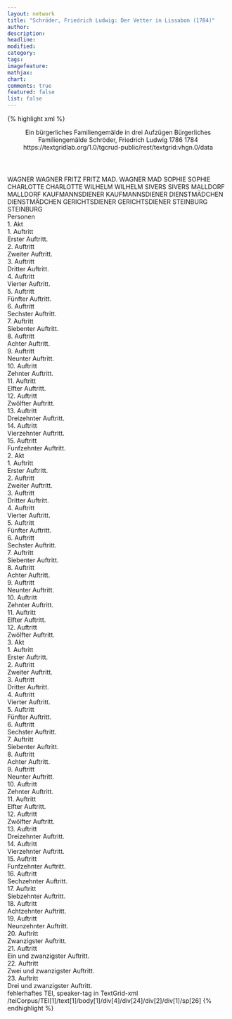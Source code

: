 ```yaml
---
layout: network
title: "Schröder, Friedrich Ludwig: Der Vetter in Lissabon (1784)"
author:
description:
headline:
modified:
category:
tags:
imagefeature: 
mathjax: 
chart: 
comments: true
featured: false
list: false
---
```

{% highlight xml %}
<?xml-model href="https://raw.githubusercontent.com/DLiNa/project/master/rules/lina.rnc"?><?xml-model href="https://raw.githubusercontent.com/DLiNa/project/master/rules/lina.sch"?>
<play xmlns="http://lina.digital">
  <header>
    <title>Der Vetter in Lissabon</title>
    <subtitle>Ein bürgerliches Familiengemälde in drei Aufzügen</subtitle>
    <genretitle>Bürgerliches Familiengemälde</genretitle>
    <author>Schröder, Friedrich Ludwig</author>
    <date type="print">1786</date>
    <date type="premiere">1784</date>
    <date type="written"/>
    <source>https://textgridlab.org/1.0/tgcrud-public/rest/textgrid:vhgn.0/data</source>
  </header>
  <personae>
    <character>
      <name>WAGNER</name>
      <alias xml:id="wagner">
        <name>WAGNER</name>
      </alias>
    </character>
    <character>
      <name>FRITZ</name>
      <alias xml:id="fritz">
        <name>FRITZ</name>
      </alias>
    </character>
    <character>
      <name>MAD. WAGNER</name>
      <alias xml:id="mad">
        <name>MAD</name>
      </alias>
    </character>
    <character>
      <name>SOPHIE</name>
      <alias xml:id="sophie">
        <name>SOPHIE</name>
      </alias>
    </character>
    <character>
      <name>CHARLOTTE</name>
      <alias xml:id="charlotte">
        <name>CHARLOTTE</name>
      </alias>
    </character>
    <character>
      <name>WILHELM</name>
      <alias xml:id="wilhelm">
        <name>WILHELM</name>
      </alias>
    </character>
    <character>
      <name>SIVERS</name>
      <alias xml:id="sivers">
        <name>SIVERS</name>
      </alias>
    </character>
    <character>
      <name>MALLDORF</name>
      <alias xml:id="malldorf">
        <name>MALLDORF</name>
      </alias>
    </character>
    <character>
      <name>KAUFMANNSDIENER</name>
      <alias xml:id="kaufmannsdiener">
        <name>KAUFMANNSDIENER</name>
      </alias>
    </character>
    <character>
      <name>DIENSTMÄDCHEN</name>
      <alias xml:id="dienstmädchen">
        <name>DIENSTMÄDCHEN</name>
      </alias>
    </character>
    <character>
      <name>GERICHTSDIENER</name>
      <alias xml:id="gerichtsdiener">
        <name>GERICHTSDIENER</name>
      </alias>
    </character>
    <character>
      <name>STEINBURG</name>
      <alias xml:id="steinburg">
        <name>STEINBURG</name>
      </alias>
    </character>
  </personae>
  <text>
    <div>
      <head>Personen</head>
    </div>
    <div>
      <head>1. Akt</head>
      <div>
        <head>1. Auftritt</head>
        <div>
          <head>Erster Auftritt.</head>
          <sp who="#wagner">
            <amount n="1" unit="speech_acts"/>
            <amount n="114" unit="words"/>
            <amount n="602" unit="chars"/>
          </sp>
        </div>
      </div>
      <div>
        <head>2. Auftritt</head>
        <div>
          <head>Zweiter Auftritt.</head>
          <sp who="#fritz">
            <amount n="5" unit="speech_acts"/>
            <amount n="129" unit="words"/>
            <amount n="4" unit="lines"/>
            <amount n="728" unit="chars"/>
          </sp>
          <sp who="#wagner">
            <amount n="5" unit="speech_acts"/>
            <amount n="73" unit="words"/>
            <amount n="3" unit="lines"/>
            <amount n="408" unit="chars"/>
          </sp>
        </div>
      </div>
      <div>
        <head>3. Auftritt</head>
        <div>
          <head>Dritter Auftritt.</head>
          <sp who="#mad">
            <amount n="3" unit="speech_acts"/>
            <amount n="55" unit="words"/>
            <amount n="1" unit="lines"/>
            <amount n="324" unit="chars"/>
          </sp>
          <sp who="#wagner">
            <amount n="2" unit="speech_acts"/>
            <amount n="11" unit="words"/>
            <amount n="2" unit="lines"/>
            <amount n="51" unit="chars"/>
          </sp>
          <sp who="#fritz">
            <amount n="1" unit="speech_acts"/>
            <amount n="8" unit="words"/>
            <amount n="1" unit="lines"/>
            <amount n="28" unit="chars"/>
          </sp>
        </div>
      </div>
      <div>
        <head>4. Auftritt</head>
        <div>
          <head>Vierter Auftritt.</head>
          <sp who="#mad">
            <amount n="3" unit="speech_acts"/>
            <amount n="71" unit="words"/>
            <amount n="1" unit="lines"/>
            <amount n="415" unit="chars"/>
          </sp>
          <sp who="#sophie">
            <amount n="2" unit="speech_acts"/>
            <amount n="9" unit="words"/>
            <amount n="2" unit="lines"/>
            <amount n="41" unit="chars"/>
          </sp>
          <sp who="#fritz">
            <amount n="2" unit="speech_acts"/>
            <amount n="17" unit="words"/>
            <amount n="2" unit="lines"/>
            <amount n="92" unit="chars"/>
          </sp>
        </div>
      </div>
      <div>
        <head>5. Auftritt</head>
        <div>
          <head>Fünfter Auftritt.</head>
          <sp who="#mad">
            <amount n="30" unit="speech_acts"/>
            <amount n="668" unit="words"/>
            <amount n="13" unit="lines"/>
            <amount n="3711" unit="chars"/>
          </sp>
          <sp who="#wagner">
            <amount n="29" unit="speech_acts"/>
            <amount n="346" unit="words"/>
            <amount n="24" unit="lines"/>
            <amount n="1852" unit="chars"/>
          </sp>
        </div>
      </div>
      <div>
        <head>6. Auftritt</head>
        <div>
          <head>Sechster Auftritt.</head>
          <sp who="#charlotte">
            <amount n="9" unit="speech_acts"/>
            <amount n="87" unit="words"/>
            <amount n="9" unit="lines"/>
            <amount n="481" unit="chars"/>
          </sp>
          <sp who="#wagner">
            <amount n="1" unit="speech_acts"/>
            <amount n="3" unit="words"/>
            <amount n="1" unit="lines"/>
            <amount n="16" unit="chars"/>
          </sp>
          <sp who="#mad">
            <amount n="7" unit="speech_acts"/>
            <amount n="83" unit="words"/>
            <amount n="5" unit="lines"/>
            <amount n="506" unit="chars"/>
          </sp>
        </div>
      </div>
      <div>
        <head>7. Auftritt</head>
        <div>
          <head>Siebenter Auftritt.</head>
          <sp who="#wilhelm">
            <amount n="11" unit="speech_acts"/>
            <amount n="88" unit="words"/>
            <amount n="10" unit="lines"/>
            <amount n="504" unit="chars"/>
          </sp>
          <sp who="#mad">
            <amount n="8" unit="speech_acts"/>
            <amount n="97" unit="words"/>
            <amount n="7" unit="lines"/>
            <amount n="534" unit="chars"/>
          </sp>
          <sp who="#charlotte">
            <amount n="4" unit="speech_acts"/>
            <amount n="35" unit="words"/>
            <amount n="4" unit="lines"/>
            <amount n="162" unit="chars"/>
          </sp>
          <sp who="#wagner">
            <amount n="4" unit="speech_acts"/>
            <amount n="30" unit="words"/>
            <amount n="4" unit="lines"/>
            <amount n="162" unit="chars"/>
          </sp>
        </div>
      </div>
      <div>
        <head>8. Auftritt</head>
        <div>
          <head>Achter Auftritt.</head>
          <sp who="#sivers">
            <amount n="12" unit="speech_acts"/>
            <amount n="351" unit="words"/>
            <amount n="4" unit="lines"/>
            <amount n="2104" unit="chars"/>
          </sp>
          <sp who="#wagner">
            <amount n="6" unit="speech_acts"/>
            <amount n="40" unit="words"/>
            <amount n="5" unit="lines"/>
            <amount n="217" unit="chars"/>
          </sp>
          <sp who="#mad">
            <amount n="7" unit="speech_acts"/>
            <amount n="107" unit="words"/>
            <amount n="3" unit="lines"/>
            <amount n="588" unit="chars"/>
          </sp>
          <sp who="#charlotte">
            <amount n="3" unit="speech_acts"/>
            <amount n="13" unit="words"/>
            <amount n="3" unit="lines"/>
            <amount n="57" unit="chars"/>
          </sp>
          <sp who="#wilhelm">
            <amount n="2" unit="speech_acts"/>
            <amount n="11" unit="words"/>
            <amount n="2" unit="lines"/>
            <amount n="57" unit="chars"/>
          </sp>
        </div>
      </div>
      <div>
        <head>9. Auftritt</head>
        <div>
          <head>Neunter Auftritt.</head>
          <sp who="#mad">
            <amount n="5" unit="speech_acts"/>
            <amount n="77" unit="words"/>
            <amount n="4" unit="lines"/>
            <amount n="444" unit="chars"/>
          </sp>
          <sp who="#wilhelm">
            <amount n="6" unit="speech_acts"/>
            <amount n="85" unit="words"/>
            <amount n="4" unit="lines"/>
            <amount n="451" unit="chars"/>
          </sp>
          <sp who="#charlotte">
            <amount n="2" unit="speech_acts"/>
            <amount n="20" unit="words"/>
            <amount n="2" unit="lines"/>
            <amount n="103" unit="chars"/>
          </sp>
          <sp who="#sophie">
            <amount n="8" unit="speech_acts"/>
            <amount n="84" unit="words"/>
            <amount n="5" unit="lines"/>
            <amount n="447" unit="chars"/>
          </sp>
          <sp who="#wagner">
            <amount n="3" unit="speech_acts"/>
            <amount n="10" unit="words"/>
            <amount n="3" unit="lines"/>
            <amount n="59" unit="chars"/>
          </sp>
          <sp who="#sivers">
            <amount n="6" unit="speech_acts"/>
            <amount n="84" unit="words"/>
            <amount n="4" unit="lines"/>
            <amount n="464" unit="chars"/>
          </sp>
        </div>
      </div>
      <div>
        <head>10. Auftritt</head>
        <div>
          <head>Zehnter Auftritt.</head>
          <sp who="#sivers">
            <amount n="3" unit="speech_acts"/>
            <amount n="20" unit="words"/>
            <amount n="3" unit="lines"/>
            <amount n="118" unit="chars"/>
          </sp>
          <sp who="#wagner">
            <amount n="2" unit="speech_acts"/>
            <amount n="10" unit="words"/>
            <amount n="2" unit="lines"/>
            <amount n="50" unit="chars"/>
          </sp>
        </div>
      </div>
      <div>
        <head>11. Auftritt</head>
        <div>
          <head>Elfter Auftritt.</head>
          <sp who="#wilhelm">
            <amount n="1" unit="speech_acts"/>
            <amount n="34" unit="words"/>
            <amount n="172" unit="chars"/>
          </sp>
        </div>
      </div>
      <div>
        <head>12. Auftritt</head>
        <div>
          <head>Zwölfter Auftritt.</head>
          <sp who="#mad">
            <amount n="13" unit="speech_acts"/>
            <amount n="197" unit="words"/>
            <amount n="10" unit="lines"/>
            <amount n="1083" unit="chars"/>
          </sp>
          <sp who="#sivers">
            <amount n="7" unit="speech_acts"/>
            <amount n="54" unit="words"/>
            <amount n="7" unit="lines"/>
            <amount n="278" unit="chars"/>
          </sp>
          <sp who="#charlotte">
            <amount n="4" unit="speech_acts"/>
            <amount n="36" unit="words"/>
            <amount n="3" unit="lines"/>
            <amount n="215" unit="chars"/>
          </sp>
          <sp who="#sophie">
            <amount n="1" unit="speech_acts"/>
            <amount n="5" unit="words"/>
            <amount n="1" unit="lines"/>
            <amount n="28" unit="chars"/>
          </sp>
          <sp who="#wilhelm">
            <amount n="2" unit="speech_acts"/>
            <amount n="42" unit="words"/>
            <amount n="1" unit="lines"/>
            <amount n="221" unit="chars"/>
          </sp>
          <sp who="#wagner">
            <amount n="1" unit="speech_acts"/>
            <amount n="4" unit="words"/>
            <amount n="1" unit="lines"/>
            <amount n="14" unit="chars"/>
          </sp>
        </div>
      </div>
      <div>
        <head>13. Auftritt</head>
        <div>
          <head>Dreizehnter Auftritt.</head>
          <sp who="#sivers">
            <amount n="18" unit="speech_acts"/>
            <amount n="567" unit="words"/>
            <amount n="13" unit="lines"/>
            <amount n="3053" unit="chars"/>
          </sp>
          <sp who="#wagner">
            <amount n="17" unit="speech_acts"/>
            <amount n="263" unit="words"/>
            <amount n="13" unit="lines"/>
            <amount n="1449" unit="chars"/>
          </sp>
          <sp who="#mad">
            <amount n="1" unit="speech_acts"/>
            <amount n="7" unit="words"/>
            <amount n="1" unit="lines"/>
            <amount n="33" unit="chars"/>
          </sp>
        </div>
      </div>
      <div>
        <head>14. Auftritt</head>
        <div>
          <head>Vierzehnter Auftritt.</head>
          <sp who="#mad">
            <amount n="3" unit="speech_acts"/>
            <amount n="59" unit="words"/>
            <amount n="1" unit="lines"/>
            <amount n="336" unit="chars"/>
          </sp>
          <sp who="#sivers">
            <amount n="3" unit="speech_acts"/>
            <amount n="23" unit="words"/>
            <amount n="3" unit="lines"/>
            <amount n="123" unit="chars"/>
          </sp>
        </div>
      </div>
      <div>
        <head>15. Auftritt</head>
        <div>
          <head>Funfzehnter Auftritt.</head>
          <sp who="#mad">
            <amount n="10" unit="speech_acts"/>
            <amount n="313" unit="words"/>
            <amount n="5" unit="lines"/>
            <amount n="1707" unit="chars"/>
          </sp>
          <sp who="#wagner">
            <amount n="9" unit="speech_acts"/>
            <amount n="96" unit="words"/>
            <amount n="7" unit="lines"/>
            <amount n="512" unit="chars"/>
          </sp>
        </div>
      </div>
    </div>
    <div>
      <head>2. Akt</head>
      <div>
        <head>1. Auftritt</head>
        <div>
          <head>Erster Auftritt.</head>
          <sp who="#wilhelm">
            <amount n="11" unit="speech_acts"/>
            <amount n="304" unit="words"/>
            <amount n="4" unit="lines"/>
            <amount n="1700" unit="chars"/>
          </sp>
          <sp who="#charlotte">
            <amount n="10" unit="speech_acts"/>
            <amount n="162" unit="words"/>
            <amount n="8" unit="lines"/>
            <amount n="855" unit="chars"/>
          </sp>
        </div>
      </div>
      <div>
        <head>2. Auftritt</head>
        <div>
          <head>Zweiter Auftritt.</head>
          <sp who="#charlotte">
            <amount n="1" unit="speech_acts"/>
            <amount n="52" unit="words"/>
            <amount n="301" unit="chars"/>
          </sp>
        </div>
      </div>
      <div>
        <head>3. Auftritt</head>
        <div>
          <head>Dritter Auftritt.</head>
          <sp who="#sophie">
            <amount n="4" unit="speech_acts"/>
            <amount n="49" unit="words"/>
            <amount n="3" unit="lines"/>
            <amount n="269" unit="chars"/>
          </sp>
          <sp who="#charlotte">
            <amount n="4" unit="speech_acts"/>
            <amount n="30" unit="words"/>
            <amount n="4" unit="lines"/>
            <amount n="151" unit="chars"/>
          </sp>
        </div>
      </div>
      <div>
        <head>4. Auftritt</head>
        <div>
          <head>Vierter Auftritt.</head>
          <sp who="#malldorf">
            <amount n="4" unit="speech_acts"/>
            <amount n="38" unit="words"/>
            <amount n="4" unit="lines"/>
            <amount n="218" unit="chars"/>
          </sp>
          <sp who="#charlotte">
            <amount n="3" unit="speech_acts"/>
            <amount n="33" unit="words"/>
            <amount n="3" unit="lines"/>
            <amount n="185" unit="chars"/>
          </sp>
          <sp who="#sophie">
            <amount n="5" unit="speech_acts"/>
            <amount n="16" unit="words"/>
            <amount n="3" unit="lines"/>
            <amount n="76" unit="chars"/>
          </sp>
        </div>
      </div>
      <div>
        <head>5. Auftritt</head>
        <div>
          <head>Fünfter Auftritt.</head>
          <sp who="#charlotte">
            <amount n="23" unit="speech_acts"/>
            <amount n="253" unit="words"/>
            <amount n="19" unit="lines"/>
            <amount n="1426" unit="chars"/>
          </sp>
          <sp who="#malldorf">
            <amount n="23" unit="speech_acts"/>
            <amount n="105" unit="words"/>
            <amount n="23" unit="lines"/>
            <amount n="564" unit="chars"/>
          </sp>
        </div>
      </div>
      <div>
        <head>6. Auftritt</head>
        <div>
          <head>Sechster Auftritt.</head>
          <sp who="#wagner">
            <amount n="4" unit="speech_acts"/>
            <amount n="18" unit="words"/>
            <amount n="4" unit="lines"/>
            <amount n="119" unit="chars"/>
          </sp>
          <sp who="#mad">
            <amount n="5" unit="speech_acts"/>
            <amount n="30" unit="words"/>
            <amount n="5" unit="lines"/>
            <amount n="186" unit="chars"/>
          </sp>
          <sp who="#malldorf">
            <amount n="4" unit="speech_acts"/>
            <amount n="117" unit="words"/>
            <amount n="1" unit="lines"/>
            <amount n="612" unit="chars"/>
          </sp>
          <sp who="#charlotte">
            <amount n="2" unit="speech_acts"/>
            <amount n="26" unit="words"/>
            <amount n="2" unit="lines"/>
            <amount n="143" unit="chars"/>
          </sp>
        </div>
      </div>
      <div>
        <head>7. Auftritt</head>
        <div>
          <head>Siebenter Auftritt.</head>
          <sp who="#mad">
            <amount n="5" unit="speech_acts"/>
            <amount n="79" unit="words"/>
            <amount n="3" unit="lines"/>
            <amount n="471" unit="chars"/>
          </sp>
          <sp who="#malldorf">
            <amount n="5" unit="speech_acts"/>
            <amount n="215" unit="words"/>
            <amount n="1" unit="lines"/>
            <amount n="1208" unit="chars"/>
          </sp>
        </div>
      </div>
      <div>
        <head>8. Auftritt</head>
        <div>
          <head>Achter Auftritt.</head>
          <sp who="#wagner">
            <amount n="3" unit="speech_acts"/>
            <amount n="33" unit="words"/>
            <amount n="3" unit="lines"/>
            <amount n="180" unit="chars"/>
          </sp>
          <sp who="#mad">
            <amount n="3" unit="speech_acts"/>
            <amount n="61" unit="words"/>
            <amount n="2" unit="lines"/>
            <amount n="373" unit="chars"/>
          </sp>
        </div>
      </div>
      <div>
        <head>9. Auftritt</head>
        <div>
          <head>Neunter Auftritt.</head>
          <sp who="#charlotte">
            <amount n="3" unit="speech_acts"/>
            <amount n="29" unit="words"/>
            <amount n="3" unit="lines"/>
            <amount n="178" unit="chars"/>
          </sp>
          <sp who="#wilhelm">
            <amount n="4" unit="speech_acts"/>
            <amount n="128" unit="words"/>
            <amount n="2" unit="lines"/>
            <amount n="672" unit="chars"/>
          </sp>
          <sp who="#mad">
            <amount n="2" unit="speech_acts"/>
            <amount n="59" unit="words"/>
            <amount n="322" unit="chars"/>
          </sp>
          <sp who="#wagner">
            <amount n="2" unit="speech_acts"/>
            <amount n="10" unit="words"/>
            <amount n="2" unit="lines"/>
            <amount n="59" unit="chars"/>
          </sp>
        </div>
      </div>
      <div>
        <head>10. Auftritt</head>
        <div>
          <head>Zehnter Auftritt.</head>
          <sp who="#mad">
            <amount n="2" unit="speech_acts"/>
            <amount n="105" unit="words"/>
            <amount n="589" unit="chars"/>
          </sp>
          <sp who="#wagner">
            <amount n="1" unit="speech_acts"/>
            <amount n="28" unit="words"/>
            <amount n="151" unit="chars"/>
          </sp>
        </div>
      </div>
      <div>
        <head>11. Auftritt</head>
        <div>
          <head>Elfter Auftritt.</head>
          <sp who="#sophie">
            <amount n="6" unit="speech_acts"/>
            <amount n="31" unit="words"/>
            <amount n="5" unit="lines"/>
            <amount n="173" unit="chars"/>
          </sp>
          <sp who="#mad">
            <amount n="6" unit="speech_acts"/>
            <amount n="134" unit="words"/>
            <amount n="5" unit="lines"/>
            <amount n="733" unit="chars"/>
          </sp>
        </div>
      </div>
      <div>
        <head>12. Auftritt</head>
        <div>
          <head>Zwölfter Auftritt.</head>
          <sp who="#wagner">
            <amount n="37" unit="speech_acts"/>
            <amount n="635" unit="words"/>
            <amount n="26" unit="lines"/>
            <amount n="3364" unit="chars"/>
          </sp>
          <sp who="#sophie">
            <amount n="37" unit="speech_acts"/>
            <amount n="452" unit="words"/>
            <amount n="31" unit="lines"/>
            <amount n="2492" unit="chars"/>
          </sp>
        </div>
      </div>
    </div>
    <div>
      <head>3. Akt</head>
      <div>
        <head>1. Auftritt</head>
        <div>
          <head>Erster Auftritt.</head>
          <sp who="#sophie">
            <amount n="1" unit="speech_acts"/>
            <amount n="68" unit="words"/>
            <amount n="346" unit="chars"/>
          </sp>
        </div>
      </div>
      <div>
        <head>2. Auftritt</head>
        <div>
          <head>Zweiter Auftritt.</head>
          <sp who="#sivers">
            <amount n="20" unit="speech_acts"/>
            <amount n="415" unit="words"/>
            <amount n="13" unit="lines"/>
            <amount n="2322" unit="chars"/>
          </sp>
          <sp who="#sophie">
            <amount n="19" unit="speech_acts"/>
            <amount n="256" unit="words"/>
            <amount n="15" unit="lines"/>
            <amount n="1432" unit="chars"/>
          </sp>
        </div>
      </div>
      <div>
        <head>3. Auftritt</head>
        <div>
          <head>Dritter Auftritt.</head>
          <sp who="#sophie">
            <amount n="1" unit="speech_acts"/>
            <amount n="72" unit="words"/>
            <amount n="403" unit="chars"/>
          </sp>
        </div>
      </div>
      <div>
        <head>4. Auftritt</head>
        <div>
          <head>Vierter Auftritt.</head>
          <sp who="#sophie">
            <amount n="11" unit="speech_acts"/>
            <amount n="90" unit="words"/>
            <amount n="10" unit="lines"/>
            <amount n="517" unit="chars"/>
          </sp>
          <sp who="#wagner">
            <amount n="10" unit="speech_acts"/>
            <amount n="119" unit="words"/>
            <amount n="7" unit="lines"/>
            <amount n="624" unit="chars"/>
          </sp>
          <sp who="#fritz">
            <amount n="2" unit="speech_acts"/>
            <amount n="21" unit="words"/>
            <amount n="2" unit="lines"/>
            <amount n="94" unit="chars"/>
          </sp>
        </div>
      </div>
      <div>
        <head>5. Auftritt</head>
        <div>
          <head>Fünfter Auftritt.</head>
          <sp who="#mad">
            <amount n="1" unit="speech_acts"/>
            <amount n="10" unit="words"/>
            <amount n="1" unit="lines"/>
            <amount n="59" unit="chars"/>
          </sp>
          <sp who="#wagner">
            <amount n="1" unit="speech_acts"/>
            <amount n="10" unit="words"/>
            <amount n="1" unit="lines"/>
            <amount n="47" unit="chars"/>
          </sp>
          <sp who="#fritz">
            <amount n="1" unit="speech_acts"/>
            <amount n="11" unit="words"/>
            <amount n="1" unit="lines"/>
            <amount n="59" unit="chars"/>
          </sp>
        </div>
      </div>
      <div>
        <head>6. Auftritt</head>
        <div>
          <head>Sechster Auftritt.</head>
          <sp who="#mad">
            <amount n="6" unit="speech_acts"/>
            <amount n="92" unit="words"/>
            <amount n="4" unit="lines"/>
            <amount n="528" unit="chars"/>
          </sp>
          <sp who="#wagner">
            <amount n="6" unit="speech_acts"/>
            <amount n="69" unit="words"/>
            <amount n="5" unit="lines"/>
            <amount n="380" unit="chars"/>
          </sp>
        </div>
      </div>
      <div>
        <head>7. Auftritt</head>
        <div>
          <head>Siebenter Auftritt.</head>
          <sp who="#kaufmannsdiener">
            <amount n="4" unit="speech_acts"/>
            <amount n="60" unit="words"/>
            <amount n="2" unit="lines"/>
            <amount n="349" unit="chars"/>
          </sp>
          <sp who="#mad">
            <amount n="3" unit="speech_acts"/>
            <amount n="44" unit="words"/>
            <amount n="2" unit="lines"/>
            <amount n="260" unit="chars"/>
          </sp>
        </div>
      </div>
      <div>
        <head>8. Auftritt</head>
        <div>
          <head>Achter Auftritt.</head>
          <sp who="#mad">
            <amount n="5" unit="speech_acts"/>
            <amount n="124" unit="words"/>
            <amount n="4" unit="lines"/>
            <amount n="670" unit="chars"/>
          </sp>
          <sp who="#wagner">
            <amount n="4" unit="speech_acts"/>
            <amount n="21" unit="words"/>
            <amount n="4" unit="lines"/>
            <amount n="120" unit="chars"/>
          </sp>
        </div>
      </div>
      <div>
        <head>9. Auftritt</head>
        <div>
          <head>Neunter Auftritt.</head>
          <sp who="#wagner">
            <amount n="1" unit="speech_acts"/>
            <amount n="16" unit="words"/>
            <amount n="107" unit="chars"/>
          </sp>
        </div>
      </div>
      <div>
        <head>10. Auftritt</head>
        <div>
          <head>Zehnter Auftritt.</head>
          <sp who="#sophie">
            <amount n="5" unit="speech_acts"/>
            <amount n="22" unit="words"/>
            <amount n="3" unit="lines"/>
            <amount n="127" unit="chars"/>
          </sp>
          <sp who="#wagner">
            <amount n="5" unit="speech_acts"/>
            <amount n="75" unit="words"/>
            <amount n="3" unit="lines"/>
            <amount n="368" unit="chars"/>
          </sp>
        </div>
      </div>
      <div>
        <head>11. Auftritt</head>
        <div>
          <head>Elfter Auftritt.</head>
          <sp who="#malldorf">
            <amount n="6" unit="speech_acts"/>
            <amount n="63" unit="words"/>
            <amount n="4" unit="lines"/>
            <amount n="349" unit="chars"/>
          </sp>
          <sp who="#wagner">
            <amount n="6" unit="speech_acts"/>
            <amount n="153" unit="words"/>
            <amount n="2" unit="lines"/>
            <amount n="892" unit="chars"/>
          </sp>
        </div>
      </div>
      <div>
        <head>12. Auftritt</head>
        <div>
          <head>Zwölfter Auftritt.</head>
          <sp who="#malldorf">
            <amount n="1" unit="speech_acts"/>
          </sp>
        </div>
      </div>
      <div>
        <head>13. Auftritt</head>
        <div>
          <head>Dreizehnter Auftritt.</head>
          <sp who="#wagner">
            <amount n="3" unit="speech_acts"/>
            <amount n="32" unit="words"/>
            <amount n="3" unit="lines"/>
            <amount n="190" unit="chars"/>
          </sp>
          <sp who="#fritz">
            <amount n="1" unit="speech_acts"/>
            <amount n="4" unit="words"/>
            <amount n="1" unit="lines"/>
            <amount n="16" unit="chars"/>
          </sp>
          <sp who="#malldorf">
            <amount n="2" unit="speech_acts"/>
            <amount n="117" unit="words"/>
            <amount n="673" unit="chars"/>
          </sp>
        </div>
      </div>
      <div>
        <head>14. Auftritt</head>
        <div>
          <head>Vierzehnter Auftritt.</head>
          <sp who="#wagner">
            <amount n="2" unit="speech_acts"/>
            <amount n="2" unit="words"/>
            <amount n="1" unit="lines"/>
            <amount n="11" unit="chars"/>
          </sp>
          <sp who="#fritz">
            <amount n="1" unit="speech_acts"/>
            <amount n="4" unit="words"/>
            <amount n="1" unit="lines"/>
            <amount n="16" unit="chars"/>
          </sp>
        </div>
      </div>
      <div>
        <head>15. Auftritt</head>
        <div>
          <head>Funfzehnter Auftritt.</head>
          <sp who="#sophie">
            <amount n="3" unit="speech_acts"/>
            <amount n="22" unit="words"/>
            <amount n="3" unit="lines"/>
            <amount n="140" unit="chars"/>
          </sp>
          <sp who="#wagner">
            <amount n="4" unit="speech_acts"/>
            <amount n="51" unit="words"/>
            <amount n="3" unit="lines"/>
            <amount n="235" unit="chars"/>
          </sp>
          <sp who="#fritz">
            <amount n="1" unit="speech_acts"/>
            <amount n="4" unit="words"/>
            <amount n="1" unit="lines"/>
            <amount n="10" unit="chars"/>
          </sp>
        </div>
      </div>
      <div>
        <head>16. Auftritt</head>
        <div>
          <head>Sechzehnter Auftritt.</head>
          <sp who="#mad">
            <amount n="1" unit="speech_acts"/>
            <amount n="50" unit="words"/>
            <amount n="266" unit="chars"/>
          </sp>
          <sp who="#wagner">
            <amount n="1" unit="speech_acts"/>
            <amount n="15" unit="words"/>
            <amount n="1" unit="lines"/>
            <amount n="73" unit="chars"/>
          </sp>
        </div>
      </div>
      <div>
        <head>17. Auftritt</head>
        <div>
          <head>Siebzehnter Auftritt.</head>
          <sp who="#mad">
            <amount n="9" unit="speech_acts"/>
            <amount n="85" unit="words"/>
            <amount n="7" unit="lines"/>
            <amount n="458" unit="chars"/>
          </sp>
          <sp who="#wagner">
            <amount n="8" unit="speech_acts"/>
            <amount n="192" unit="words"/>
            <amount n="4" unit="lines"/>
            <amount n="1026" unit="chars"/>
          </sp>
        </div>
      </div>
      <div>
        <head>18. Auftritt</head>
        <div>
          <head>Achtzehnter Auftritt.</head>
          <sp who="#wagner">
            <amount n="8" unit="speech_acts"/>
            <amount n="147" unit="words"/>
            <amount n="4" unit="lines"/>
            <amount n="812" unit="chars"/>
          </sp>
          <sp who="#sivers">
            <amount n="7" unit="speech_acts"/>
            <amount n="161" unit="words"/>
            <amount n="3" unit="lines"/>
            <amount n="950" unit="chars"/>
          </sp>
        </div>
      </div>
      <div>
        <head>19. Auftritt</head>
        <div>
          <head>Neunzehnter Auftritt.</head>
          <sp who="#sivers">
            <amount n="5" unit="speech_acts"/>
            <amount n="56" unit="words"/>
            <amount n="4" unit="lines"/>
            <amount n="322" unit="chars"/>
          </sp>
          <sp who="#mad">
            <amount n="4" unit="speech_acts"/>
            <amount n="63" unit="words"/>
            <amount n="2" unit="lines"/>
            <amount n="393" unit="chars"/>
          </sp>
        </div>
      </div>
      <div>
        <head>20. Auftritt</head>
        <div>
          <head>Zwanzigster Auftritt.</head>
          <sp who="#wagner">
            <amount n="3" unit="speech_acts"/>
            <amount n="39" unit="words"/>
            <amount n="3" unit="lines"/>
            <amount n="185" unit="chars"/>
          </sp>
          <sp who="#fritz">
            <amount n="1" unit="speech_acts"/>
            <amount n="4" unit="words"/>
            <amount n="1" unit="lines"/>
            <amount n="21" unit="chars"/>
          </sp>
          <sp who="#sivers">
            <amount n="2" unit="speech_acts"/>
            <amount n="24" unit="words"/>
            <amount n="2" unit="lines"/>
            <amount n="135" unit="chars"/>
          </sp>
          <sp who="#mad">
            <amount n="2" unit="speech_acts"/>
            <amount n="15" unit="words"/>
            <amount n="2" unit="lines"/>
            <amount n="92" unit="chars"/>
          </sp>
          <sp who="#sophie">
            <amount n="2" unit="speech_acts"/>
            <amount n="10" unit="words"/>
            <amount n="2" unit="lines"/>
            <amount n="69" unit="chars"/>
          </sp>
        </div>
      </div>
      <div>
        <head>21. Auftritt</head>
        <div>
          <head>Ein und zwanzigster Auftritt.</head>
          <sp who="#dienstmädchen">
            <amount n="1" unit="speech_acts"/>
            <amount n="17" unit="words"/>
            <amount n="1" unit="lines"/>
            <amount n="86" unit="chars"/>
          </sp>
          <sp who="#mad">
            <amount n="7" unit="speech_acts"/>
            <amount n="152" unit="words"/>
            <amount n="4" unit="lines"/>
            <amount n="840" unit="chars"/>
          </sp>
          <sp who="#sophie">
            <amount n="4" unit="speech_acts"/>
            <amount n="10" unit="words"/>
            <amount n="3" unit="lines"/>
            <amount n="66" unit="chars"/>
          </sp>
          <sp who="#wagner">
            <amount n="6" unit="speech_acts"/>
            <amount n="45" unit="words"/>
            <amount n="5" unit="lines"/>
            <amount n="229" unit="chars"/>
          </sp>
          <sp who="#sivers">
            <amount n="5" unit="speech_acts"/>
            <amount n="163" unit="words"/>
            <amount n="3" unit="lines"/>
            <amount n="953" unit="chars"/>
          </sp>
          <sp who="#fritz">
            <amount n="2" unit="speech_acts"/>
            <amount n="6" unit="words"/>
            <amount n="2" unit="lines"/>
            <amount n="35" unit="chars"/>
          </sp>
        </div>
      </div>
      <div>
        <head>22. Auftritt</head>
        <div>
          <head>Zwei und zwanzigster Auftritt.</head>
          <sp who="#gerichtsdiener">
            <amount n="4" unit="speech_acts"/>
            <amount n="32" unit="words"/>
            <amount n="4" unit="lines"/>
            <amount n="191" unit="chars"/>
          </sp>
          <sp who="#mad">
            <amount n="6" unit="speech_acts"/>
            <amount n="87" unit="words"/>
            <amount n="4" unit="lines"/>
            <amount n="469" unit="chars"/>
          </sp>
          <sp who="#sivers">
            <amount n="2" unit="speech_acts"/>
            <amount n="26" unit="words"/>
            <amount n="1" unit="lines"/>
            <amount n="136" unit="chars"/>
          </sp>
          <sp who="#sophie">
            <amount n="2" unit="speech_acts"/>
            <amount n="4" unit="words"/>
            <amount n="2" unit="lines"/>
            <amount n="30" unit="chars"/>
          </sp>
          <sp who="#wagner">
            <amount n="3" unit="speech_acts"/>
            <amount n="48" unit="words"/>
            <amount n="2" unit="lines"/>
            <amount n="267" unit="chars"/>
          </sp>
        </div>
      </div>
      <div>
        <head>23. Auftritt</head>
        <div>
          <head>Drei und zwanzigster Auftritt.</head>
          <sp who="#sivers">
            <amount n="10" unit="speech_acts"/>
            <amount n="367" unit="words"/>
            <amount n="1" unit="lines"/>
            <amount n="2108" unit="chars"/>
          </sp>
          <sp who="#wagner">
            <amount n="10" unit="speech_acts"/>
            <amount n="100" unit="words"/>
            <amount n="9" unit="lines"/>
            <amount n="534" unit="chars"/>
          </sp>
          <sp who="#mad">
            <amount n="8" unit="speech_acts"/>
            <amount n="102" unit="words"/>
            <amount n="6" unit="lines"/>
            <amount n="555" unit="chars"/>
          </sp>
          <sp who="#sophie">
            <amount n="5" unit="speech_acts"/>
            <amount n="24" unit="words"/>
            <amount n="5" unit="lines"/>
            <amount n="140" unit="chars"/>
          </sp>
          <sp who="#steinburg">
            <amount n="5" unit="speech_acts"/>
            <amount n="200" unit="words"/>
            <amount n="3" unit="lines"/>
            <amount n="1116" unit="chars"/>
          </sp>
        </div>
      </div>
    </div>
  </text>
  <documentation>
    <change n="1" type="other" who="peertrilcke">
      <path/>
      <orig/>
      <corr/>
      <comment>fehlerhaftes TEI, speaker-tag in TextGrid-xml /teiCorpus/TEI[1]/text[1]/body[1]/div[4]/div[24]/div[2]/div[1]/sp[26]</comment>
    </change>
  </documentation>
</play>
{% endhighlight %}